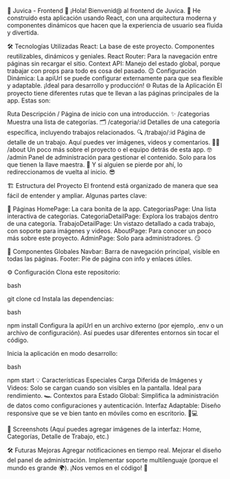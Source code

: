 📘 Juvica - Frontend 🚀
¡Hola! Bienvenid@ al frontend de Juvica. 🌟 He construido esta aplicación usando React, con una arquitectura moderna y componentes dinámicos que hacen que la experiencia de usuario sea fluida y divertida.

🛠️ Tecnologías Utilizadas
React: La base de este proyecto. Componentes reutilizables, dinámicos y geniales.
React Router: Para la navegación entre páginas sin recargar el sitio.
Context API: Manejo del estado global, porque trabajar con props para todo es cosa del pasado. 😉
Configuración Dinámica: La apiUrl se puede configurar externamente para que sea flexible y adaptable. ¡Ideal para desarrollo y producción!
🌐 Rutas de la Aplicación
El proyecto tiene diferentes rutas que te llevan a las páginas principales de la app. Estas son:

Ruta	Descripción
/	Página de inicio con una introducción. ✨
/categorias	Muestra una lista de categorías. 🗂️
/categoria/:id	Detalles de una categoría específica, incluyendo trabajos relacionados. 🔍
/trabajo/:id	Página de detalle de un trabajo. Aquí puedes ver imágenes, videos y comentarios. 🎥📸
/about	Un poco más sobre el proyecto o el equipo detrás de esta app. 🤓
/admin	Panel de administración para gestionar el contenido. Solo para los que tienen la llave maestra. 🔑
Y si alguien se pierde por ahí, lo redireccionamos de vuelta al inicio. 😎

🏗️ Estructura del Proyecto
El frontend está organizado de manera que sea fácil de entender y ampliar. Algunas partes clave:

📁 Páginas
HomePage: La cara bonita de la app.
CategoriasPage: Una lista interactiva de categorías.
CategoriaDetailPage: Explora los trabajos dentro de una categoría.
TrabajoDetailPage: Un vistazo detallado a cada trabajo, con soporte para imágenes y videos.
AboutPage: Para conocer un poco más sobre este proyecto.
AdminPage: Solo para administradores. 😏

📁 Componentes Globales
Navbar: Barra de navegación principal, visible en todas las páginas.
Footer: Pie de página con info y enlaces útiles.

⚙️ Configuración
Clona este repositorio:

bash

git clone <url-del-repo>
cd <nombre-del-proyecto>
Instala las dependencias:

bash

npm install
Configura la apiUrl en un archivo externo (por ejemplo, .env o un archivo de configuración). Así puedes usar diferentes entornos sin tocar el código.

Inicia la aplicación en modo desarrollo:

bash

npm start
💡 Características Especiales
Carga Diferida de Imágenes y Videos: Solo se cargan cuando son visibles en la pantalla. Ideal para rendimiento. 🏎️
Contextos para Estado Global: Simplifica la administración de datos como configuraciones y autenticación.
Interfaz Adaptable: Diseño responsive que se ve bien tanto en móviles como en escritorio. 📱💻

📸 Screenshots
(Aquí puedes agregar imágenes de la interfaz: Home, Categorías, Detalle de Trabajo, etc.)



🛠️ Futuras Mejoras
Agregar notificaciones en tiempo real.
Mejorar el diseño del panel de administración.
Implementar soporte multilenguaje (porque el mundo es grande 🌍).
¡Nos vemos en el código! 👾